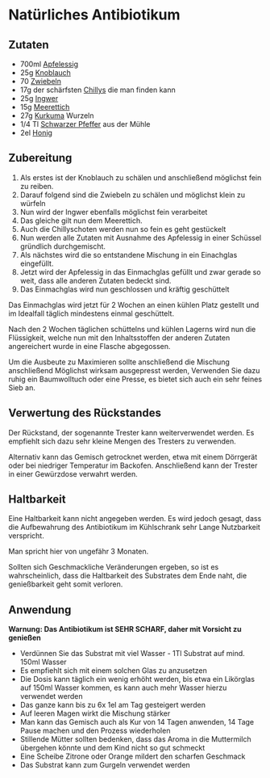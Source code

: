 # Natürliches Antibiotikum
## Zutaten
- 700ml [Apfelessig](../Küchenzutaten/Apfelessig.md)
- 25g [Knoblauch](../Küchenzutaten/Knoblauch.md)
- 70 [Zwiebeln](../Küchenzutaten/Zwiebeln.md)
- 17g der schärfsten [Chillys](../Küchenzutaten/Chilly.md) die man finden kann
- 25g [Ingwer](../Küchenzutaten/Ingwer.md)
- 15g [Meerettich](../Küchenzutaten/Meerettich.md)
- 27g [Kurkuma](../Küchenzutaten/Kurkuma.md) Wurzeln
- 1/4 Tl [Schwarzer Pfeffer](../Küchenzutaten/Schwarzer%20Pfeffer.md) aus der Mühle
- 2el [Honig](../Küchenzutaten/Honig.md)

## Zubereitung
1. Als erstes ist der Knoblauch zu schälen und anschließend möglichst fein zu reiben.
2. Darauf folgend sind die Zwiebeln zu schälen und möglichst klein zu würfeln
3. Nun wird der Ingwer ebenfalls möglichst fein verarbeitet
4. Das gleiche gilt nun dem Meerettich.
5. Auch die Chillyschoten werden nun so fein es geht gestückelt
6. Nun werden alle Zutaten mit Ausnahme des Apfelessig in einer Schüssel gründlich durchgemischt.
7. Als nächstes wird die so entstandene Mischung in ein Einachglas eingefüllt.
8. Jetzt wird der Apfelessig in das Einmachglas gefüllt und zwar gerade so weit, dass alle anderen Zutaten bedeckt sind.
9. Das Einmachglas wird nun geschlossen und kräftig geschüttelt

Das Einmachglas wird jetzt für 2 Wochen an einen kühlen Platz gestellt und im Idealfall täglich mindestens einmal geschüttelt.

Nach den 2 Wochen täglichen schüttelns und kühlen Lagerns wird nun die Flüssigkeit, welche nun mit den Inhaltsstoffen der anderen Zutaten angereichert wurde in eine Flasche abgegossen.

Um die Ausbeute zu Maximieren sollte anschließend die Mischung anschließend Möglichst wirksam ausgepresst werden, Verwenden Sie dazu ruhig ein Baumwolltuch oder eine Presse, es bietet sich auch ein sehr feines Sieb an.

## Verwertung des Rückstandes
Der Rückstand, der sogenannte Trester kann weiterverwendet werden. Es empfiehlt sich dazu sehr kleine Mengen des Tresters zu verwenden.

Alternativ kann das Gemisch getrocknet werden, etwa mit einem Dörrgerät oder bei niedriger Temperatur im Backofen. 
Anschließend kann der Trester in einer Gewürzdose verwahrt werden.

## Haltbarkeit
Eine Haltbarkeit kann nicht angegeben werden.
Es wird jedoch gesagt, dass die Aufbewahrung des Antibiotikum im Kühlschrank sehr Lange Nutzbarkeit verspricht.

Man spricht hier von ungefähr 3 Monaten.

Sollten sich Geschmackliche Veränderungen ergeben, so ist es wahrscheinlich, dass die Haltbarkeit des Substrates dem Ende naht, die genießbarkeit geht somit verloren.

## Anwendung
**Warnung: Das Antibiotikum ist SEHR SCHARF, daher mit Vorsicht zu genießen**

- Verdünnen Sie das Substrat mit viel Wasser - 1Tl Substrat auf mind. 150ml Wasser
- Es empfiehlt sich mit einem solchen Glas zu anzusetzen
- Die Dosis kann täglich ein wenig erhöht werden, bis etwa ein Likörglas auf 150ml Wasser kommen, es kann auch mehr Wasser hierzu verwendet werden
- Das ganze kann bis zu 6x 1el am Tag gesteigert werden
- Auf leeren Magen wirkt die Mischung stärker
- Man kann das Gemisch auch als Kur von 14 Tagen anwenden, 14 Tage Pause machen und den Prozess wiederholen
- Stillende Mütter sollten bedenken, dass das Aroma in die Muttermilch übergehen könnte und dem Kind nicht so gut schmeckt
- Eine Scheibe Zitrone oder Orange mildert den scharfen Geschmack
- Das Substrat kann zum Gurgeln verwendet werden

